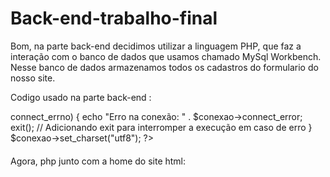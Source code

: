 # Back-end-trabalho-final

Bom, na parte back-end decidimos utilizar a linguagem PHP, que faz a interação com o banco de dados que usamos chamado MySql Workbench.
Nesse banco de dados armazenamos todos os cadastros do formulario do nosso site.

Codigo usado na parte back-end : 

<?php

define('DB_HOST', 'localhost');
define('DB_USERNAME', 'root');
define('DB_PASSWORD', '');
define('DB_NAME', 'formulario-clientes');

$conexao = new mysqli(DB_HOST, DB_USERNAME, DB_PASSWORD, DB_NAME);

if ($conexao->connect_errno) {
    echo "Erro na conexão: " . $conexao->connect_error;
    exit(); // Adicionando exit para interromper a execução em caso de erro
}

$conexao->set_charset("utf8");


?>
####
Agora, php junto com a home do site html: 

<?php
if (isset($_POST['submit'])) {
    include_once('config.php');

    // Verificar a conexão
    if (!$conexao) {
        die("Conexão falhou: " . mysqli_connect_error());
    }

    $customer_name = $_POST['Nome'];
    $email_address = $_POST['Email'];
    $phone_number = $_POST['Telefone'];
    $campo_CEP = $_POST['cep'];
    $data_nasc = $_POST['datadenascimento'];
    $campo_cidade = $_POST['Cidade'];
    $campo_estado = $_POST['Estado'];
    $campo_endereco = $_POST['Endereço'];

    // Validar e limpar os dados (evitando injeção de SQL)
    $customer_name = mysqli_real_escape_string($conexao, $customer_name);
    $email_address = mysqli_real_escape_string($conexao, $email_address);
    $phone_number = mysqli_real_escape_string($conexao, $phone_number);
    $campo_CEP = mysqli_real_escape_string($conexao, $campo_CEP);
    $data_nasc = mysqli_real_escape_string($conexao, $data_nasc);
    $campo_cidade = mysqli_real_escape_string($conexao, $campo_cidade);
    $campo_estado = mysqli_real_escape_string($conexao, $campo_estado);
    $campo_endereco = mysqli_real_escape_string($conexao, $campo_endereco);

    // Inserir dados diretamente na consulta (vulnerável a injeção de SQL, apenas para fins didáticos)
    $query = "INSERT INTO cliente (nome, email, telefone, cep, data_nasc, cidade, estado, Endereco) 
              VALUES ('$customer_name', '$email_address', '$phone_number', '$campo_CEP', '$data_nasc', '$campo_cidade', '$campo_estado', '$campo_endereco')";

    // Executar a consulta
    $result = mysqli_query($conexao, $query);

    // Verificar se a consulta foi bem sucedida
    if ($result) {
        echo "Registro inserido com sucesso!";
    } else {
        echo "Erro ao inserir registro: " . mysqli_error($conexao);
    }

    // Fechar a conexão
    mysqli_close($conexao);
}
?>

